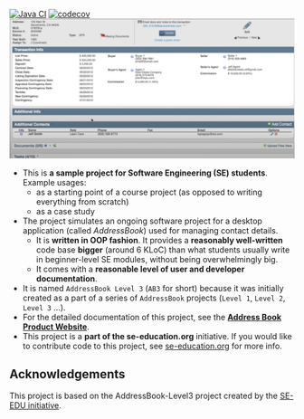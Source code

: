 [![Java CI](https://github.com/AY2425S2-CS2103T-T15-4/tp/actions/workflows/gradle.yml/badge.svg)](https://github.com/AY2425S2-CS2103T-T15-4/tp/actions/workflows/gradle.yml)
[![codecov](https://codecov.io/gh/AY2425S2-CS2103T-T15-4/tp/graph/badge.svg?token=NCIPSB7D84)](https://codecov.io/gh/AY2425S2-CS2103T-T15-4/tp)
![Ui](docs/images/Ui.png)

* This is **a sample project for Software Engineering (SE) students**.<br>
  Example usages:
  * as a starting point of a course project (as opposed to writing everything from scratch)
  * as a case study
* The project simulates an ongoing software project for a desktop application (called _AddressBook_) used for managing contact details.
  * It is **written in OOP fashion**. It provides a **reasonably well-written** code base **bigger** (around 6 KLoC) than what students usually write in beginner-level SE modules, without being overwhelmingly big.
  * It comes with a **reasonable level of user and developer documentation**.
* It is named `AddressBook Level 3` (`AB3` for short) because it was initially created as a part of a series of `AddressBook` projects (`Level 1`, `Level 2`, `Level 3` ...).
* For the detailed documentation of this project, see the **[Address Book Product Website](https://se-education.org/addressbook-level3)**.
* This project is a **part of the se-education.org** initiative. If you would like to contribute code to this project, see [se-education.org](https://se-education.org/#contributing-to-se-edu) for more info.
## Acknowledgements
This project is based on the AddressBook-Level3 project created by the [SE-EDU initiative](https://se-education.org).
